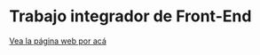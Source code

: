 # Trabajo integrador de Front-End
[Vea la página web por acá](https://fabrizioamador.github.io/cac-integrador-front-2022c1/)